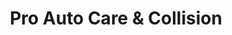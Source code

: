 ---
title: "Pro Auto Care & Collision"
url: /phoenix/pro-auto-care-und-collision/
shop: Autowerkstatt
---
